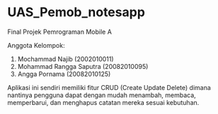 # UAS_Pemob_notesapp
Final Projek Pemrograman Mobile A

Anggota Kelompok:
1. Mochammad Najib (2002010011)
2. Mohammad Rangga Saputra (20082010095)
3. Angga Pornama (20082010125)

Aplikasi ini sendiri memiliki fitur CRUD (Create Update Delete) dimana nantinya pengguna dapat dengan mudah menambah, membaca, memperbarui, dan menghapus catatan mereka sesuai kebutuhan.
